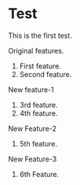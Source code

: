# Test
This is the first test.

Original features.
  1. First feature.
  2. Second feature.
  
New feature-1
  1. 3rd feature.
  2. 4th feature.
  
New Feature-2
  1. 5th feature.
  
New Feature-3
  1. 6th Feature.

